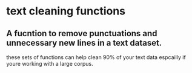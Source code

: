 # text cleaning functions

## A fucntion to remove punctuations and unnecessary new lines in a text dataset.

these sets of functions can help clean 90% of your text data espcailly if youre working with a large corpus.
